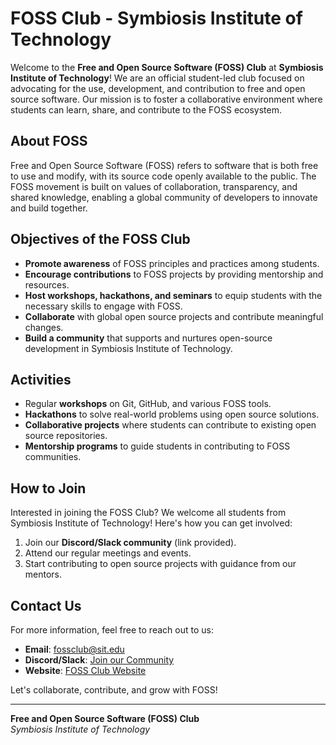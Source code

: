 # FOSS Club - Symbiosis Institute of Technology

Welcome to the **Free and Open Source Software (FOSS) Club** at **Symbiosis Institute of Technology**! We are an official student-led club focused on advocating for the use, development, and contribution to free and open source software. Our mission is to foster a collaborative environment where students can learn, share, and contribute to the FOSS ecosystem.

## About FOSS

Free and Open Source Software (FOSS) refers to software that is both free to use and modify, with its source code openly available to the public. The FOSS movement is built on values of collaboration, transparency, and shared knowledge, enabling a global community of developers to innovate and build together.

## Objectives of the FOSS Club

- **Promote awareness** of FOSS principles and practices among students.
- **Encourage contributions** to FOSS projects by providing mentorship and resources.
- **Host workshops, hackathons, and seminars** to equip students with the necessary skills to engage with FOSS.
- **Collaborate** with global open source projects and contribute meaningful changes.
- **Build a community** that supports and nurtures open-source development in Symbiosis Institute of Technology.

## Activities

- Regular **workshops** on Git, GitHub, and various FOSS tools.
- **Hackathons** to solve real-world problems using open source solutions.
- **Collaborative projects** where students can contribute to existing open source repositories.
- **Mentorship programs** to guide students in contributing to FOSS communities.

## How to Join

Interested in joining the FOSS Club? We welcome all students from Symbiosis Institute of Technology! Here's how you can get involved:

1. Join our **Discord/Slack community** (link provided).
2. Attend our regular meetings and events.
3. Start contributing to open source projects with guidance from our mentors.

## Contact Us

For more information, feel free to reach out to us:

- **Email**: fossclub@sit.edu
- **Discord/Slack**: [Join our Community](https://discord.com/invite/example)
- **Website**: [FOSS Club Website](https://fossclub.sit.edu)

Let's collaborate, contribute, and grow with FOSS!

---

**Free and Open Source Software (FOSS) Club**  
*Symbiosis Institute of Technology*
